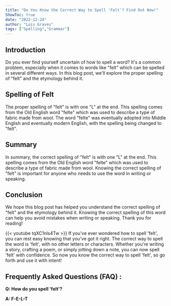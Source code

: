 ```yaml
---
title: "Do You Know the Correct Way to Spell 'Felt'? Find Out Now!"
ShowToc: true 
date: "2022-12-24"
author: "Lois Graves" 
tags: ["Spelling","Grammar"]
---
```

## Introduction
Do you ever find yourself uncertain of how to spell a word? It's a common problem, especially when it comes to words like "felt" which can be spelled in several different ways. In this blog post, we'll explore the proper spelling of "felt" and the etymology behind it.

## Spelling of Felt
The proper spelling of "felt" is with one "L" at the end. This spelling comes from the Old English word "felte" which was used to describe a type of fabric made from wool. The word "felte" was eventually adopted into Middle English and eventually modern English, with the spelling being changed to "felt".

## Summary
In summary, the correct spelling of "felt" is with one "L" at the end. This spelling comes from the Old English word "felte" which was used to describe a type of fabric made from wool. Knowing the correct spelling of "felt" is important for anyone who needs to use the word in writing or speaking.

## Conclusion
We hope this blog post has helped you understand the correct spelling of "felt" and the etymology behind it. Knowing the correct spelling of this word can help you avoid mistakes when writing or speaking. Thank you for reading!

{{< youtube tqXC1nls4Tw >}} 
If you've ever wondered how to spell 'felt', you can rest easy knowing that you've got it right. The correct way to spell the word is 'felt', with no other letters or characters. Whether you're writing a story, crafting a poem, or simply jotting down a note, you can now spell 'felt' with confidence. So now you know the correct way to spell 'felt', so go forth and use it with intent!

## Frequently Asked Questions (FAQ) :
**Q: How do you spell 'felt'?**

**A: F-E-L-T**





